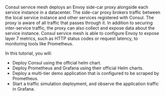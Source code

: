 Consul service mesh deploys an Envoy side-car proxy alongside each service instance in a datacenter.
The side-car proxy brokers traffic between the local service instance and other services registered
with Consul. The proxy is aware of all traffic that passes through it. In addition to securing
inter-service traffic, the proxy can also collect and expose data about the service instance.
Consul service mesh is able to configure Envoy to expose layer 7 metrics, such as HTTP status
codes or request latency, to monitoring tools like Prometheus.

In this tutorial, you will:

- Deploy Consul using the official helm chart.
- Deploy Prometheus and Grafana using their official Helm charts.
- Deploy a multi-tier demo application that is configured to be scraped by Prometheus.
- Start a traffic simulation deployment, and observe the application traffic in Grafana.